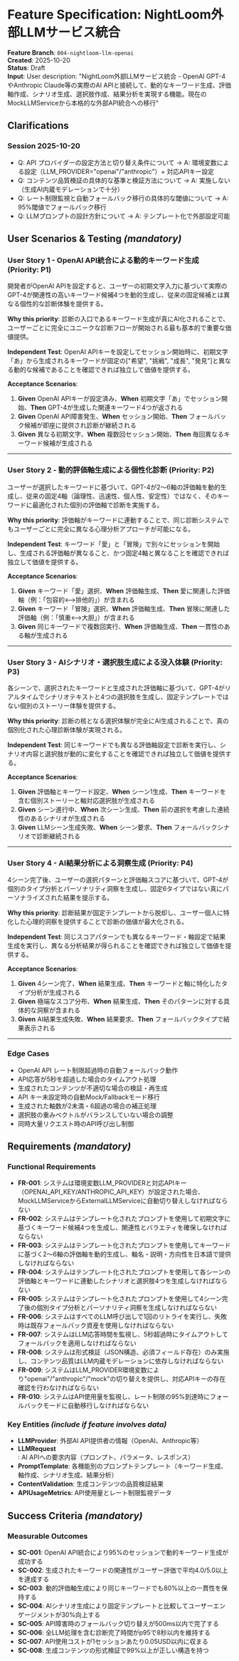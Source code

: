 # Feature Specification: NightLoom外部LLMサービス統合

**Feature Branch**: `004-nightloom-llm-openai`  
**Created**: 2025-10-20  
**Status**: Draft  
**Input**: User description: "NightLoom外部LLMサービス統合 - OpenAI GPT-4やAnthropic Claude等の実際のAI APIと接続して、動的なキーワード生成、評価軸作成、シナリオ生成、選択肢作成、結果分析を実現する機能。現在のMockLLMServiceから本格的な外部API統合への移行"

## Clarifications

### Session 2025-10-20

- Q: API プロバイダーの設定方法と切り替え条件について → A: 環境変数による設定（LLM_PROVIDER="openai"/"anthropic"）+ 対応APIキー設定
- Q: コンテンツ品質検証の具体的な基準と検証方法について → A: 実施しない（生成AI内蔵モデレーションで十分）
- Q: レート制限監視と自動フォールバック移行の具体的な閾値について → A: 95%閾値でフォールバック移行
- Q: LLMプロンプトの設計方針について → A: テンプレート化で外部設定可能

## User Scenarios & Testing *(mandatory)*

### User Story 1 - OpenAI API統合による動的キーワード生成 (Priority: P1)

開発者がOpenAI APIを設定すると、ユーザーの初期文字入力に基づいて実際のGPT-4が関連性の高いキーワード候補4つを動的生成し、従来の固定候補とは異なる個性的な診断体験を提供する。

**Why this priority**: 診断の入口であるキーワード生成が真にAI化されることで、ユーザーごとに完全にユニークな診断フローが開始される最も基本的で重要な価値提供。

**Independent Test**: OpenAI APIキーを設定してセッション開始時に、初期文字「あ」から生成されるキーワードが固定の["希望", "挑戦", "成長", "発見"]と異なる動的な候補であることを確認できれば独立して価値を提供する。

**Acceptance Scenarios**:

1. **Given** OpenAI APIキーが設定済み、**When** 初期文字「あ」でセッション開始、**Then** GPT-4が生成した関連キーワード4つが返される
2. **Given** OpenAI API障害発生、**When** セッション開始、**Then** フォールバック候補が即座に提供され診断が継続される  
3. **Given** 異なる初期文字、**When** 複数回セッション開始、**Then** 毎回異なるキーワード候補が生成される

---

### User Story 2 - 動的評価軸生成による個性化診断 (Priority: P2)

ユーザーが選択したキーワードに基づいて、GPT-4が2〜6軸の評価軸を動的生成し、従来の固定4軸（論理性、迅速性、個人性、安定性）ではなく、そのキーワードに最適化された個別の評価軸で診断を実施する。

**Why this priority**: 評価軸がキーワードに連動することで、同じ診断システムでもユーザーごとに完全に異なる心理分析アプローチが可能になる。

**Independent Test**: キーワード「愛」と「冒険」で別々にセッションを開始し、生成される評価軸が異なること、かつ固定4軸と異なることを確認できれば独立して価値を提供する。

**Acceptance Scenarios**:

1. **Given** キーワード「愛」選択、**When** 評価軸生成、**Then** 愛に関連した評価軸（例：「包容的⟷排他的」）が含まれる
2. **Given** キーワード「冒険」選択、**When** 評価軸生成、**Then** 冒険に関連した評価軸（例：「慎重⟷大胆」）が含まれる
3. **Given** 同じキーワードで複数回実行、**When** 評価軸生成、**Then** 一貫性のある軸が生成される

---

### User Story 3 - AIシナリオ・選択肢生成による没入体験 (Priority: P3)

各シーンで、選択されたキーワードと生成された評価軸に基づいて、GPT-4がリアルタイムでシナリオテキストと4つの選択肢を生成し、固定テンプレートではない個別のストーリー体験を提供する。

**Why this priority**: 診断の核となる選択体験が完全にAI生成されることで、真の個別化された心理診断体験が実現される。

**Independent Test**: 同じキーワードでも異なる評価軸設定で診断を実行し、シナリオ内容と選択肢が動的に変化することを確認できれば独立して価値を提供する。

**Acceptance Scenarios**:

1. **Given** 評価軸とキーワード設定、**When** シーン1生成、**Then** キーワードを含む個別ストーリーと軸対応選択肢が生成される
2. **Given** シーン進行中、**When** 次シーン生成、**Then** 前の選択を考慮した連続性のあるシナリオが生成される
3. **Given** LLMシーン生成失敗、**When** シーン要求、**Then** フォールバックシナリオで診断継続される

---

### User Story 4 - AI結果分析による洞察生成 (Priority: P4)

4シーン完了後、ユーザーの選択パターンと評価軸スコアに基づいて、GPT-4が個別のタイプ分析とパーソナリティ洞察を生成し、固定6タイプではない真にパーソナライズされた結果を提示する。

**Why this priority**: 診断結果が固定テンプレートから脱却し、ユーザー個人に特化した心理的洞察を提供することで診断の価値が最大化される。

**Independent Test**: 同じスコアパターンでも異なるキーワード・軸設定で結果生成を実行し、異なる分析結果が得られることを確認できれば独立して価値を提供する。

**Acceptance Scenarios**:

1. **Given** 4シーン完了、**When** 結果生成、**Then** キーワードと軸に特化したタイプ分析が生成される
2. **Given** 極端なスコア分布、**When** 結果生成、**Then** そのパターンに対する具体的な洞察が含まれる
3. **Given** AI結果生成失敗、**When** 結果要求、**Then** フォールバックタイプで結果表示される

---

### Edge Cases

- OpenAI API レート制限超過時の自動フォールバック動作
- API応答が5秒を超過した場合のタイムアウト処理
- 生成されたコンテンツが不適切な場合の検証・再生成
- API キー未設定時の自動Mock/Fallbackモード移行
- 生成された軸数が2未満・6超過の場合の補正処理
- 選択肢の重みベクトルがバランスしていない場合の調整
- 同時大量リクエスト時のAPI呼び出し制御

## Requirements *(mandatory)*

### Functional Requirements

- **FR-001**: システムは環境変数LLM_PROVIDERと対応APIキー（OPENAI_API_KEY/ANTHROPIC_API_KEY）が設定された場合、MockLLMServiceからExternalLLMServiceに自動切り替えしなければならない
- **FR-002**: システムはテンプレート化されたプロンプトを使用して初期文字に基づくキーワード候補4つを生成し、関連性とバラエティを確保しなければならない
- **FR-003**: システムはテンプレート化されたプロンプトを使用してキーワードに基づく2〜6軸の評価軸を動的生成し、軸名・説明・方向性を日本語で提供しなければならない
- **FR-004**: システムはテンプレート化されたプロンプトを使用して各シーンの評価軸とキーワードに連動したシナリオと選択肢4つを生成しなければならない
- **FR-005**: システムはテンプレート化されたプロンプトを使用して4シーン完了後の個別タイプ分析とパーソナリティ洞察を生成しなければならない
- **FR-006**: システムはすべてのLLM呼び出しで1回のリトライを実行し、失敗時は既存フォールバック資産を使用しなければならない
- **FR-007**: システムはLLM応答時間を監視し、5秒超過時にタイムアウトしてフォールバックを適用しなければならない
- **FR-008**: システムは形式検証（JSON構造、必須フィールド存在）のみ実施し、コンテンツ品質はLLM内蔵モデレーションに依存しなければならない
- **FR-009**: システムはLLM_PROVIDER環境変数により"openai"/"anthropic"/"mock"の切り替えを提供し、対応APIキーの存在確認を行わなければならない
- **FR-010**: システムはAPI使用量を監視し、レート制限の95%到達時にフォールバックモードに自動移行しなければならない

### Key Entities *(include if feature involves data)*

- **LLMProvider**: 外部AI API提供者の情報（OpenAI、Anthropic等）
- **LLMRequest**: AI APIへの要求内容（プロンプト、パラメータ、レスポンス）
- **PromptTemplate**: 各機能別のプロンプトテンプレート（キーワード生成、軸作成、シナリオ生成、結果分析）
- **ContentValidation**: 生成コンテンツの品質検証結果
- **APIUsageMetrics**: API使用量とレート制限監視データ

## Success Criteria *(mandatory)*

### Measurable Outcomes

- **SC-001**: OpenAI API統合により95%のセッションで動的キーワード生成が成功する
- **SC-002**: 生成されたキーワードの関連性がユーザー評価で平均4.0/5.0以上を達成する
- **SC-003**: 動的評価軸生成により同じキーワードでも80%以上の一貫性を保持する
- **SC-004**: AIシナリオ生成により固定テンプレートと比較してユーザーエンゲージメントが30%向上する
- **SC-005**: API障害時のフォールバック切り替えが500ms以内で完了する
- **SC-006**: 全LLM処理を含む診断完了時間がp95で8秒以内を維持する
- **SC-007**: API使用コストが1セッションあたり0.05USD以内に収まる
- **SC-008**: 生成コンテンツの形式検証で99%以上が正しい構造を持つ
